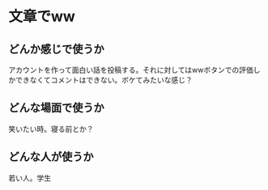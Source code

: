# 文章でww

## どんか感じで使うか
アカウントを作って面白い話を投稿する。それに対してはwwボタンでの評価しかできなくてコメントはできない。ボケてみたいな感じ？

## どんな場面で使うか
笑いたい時。寝る前とか？

## どんな人が使うか
若い人。学生

